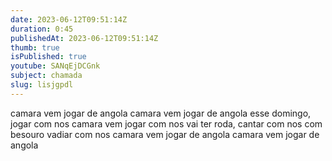 ```yaml
---
date: 2023-06-12T09:51:14Z
duration: 0:45
publishedAt: 2023-06-12T09:51:14Z
thumb: true
isPublished: true
youtube: SANqEjDCGnk
subject: chamada
slug: lisjgpdl
---
```

camara vem jogar de angola
camara vem jogar de angola
esse domingo, jogar com nos
camara vem jogar com nos
vai ter roda, cantar com nos
com besouro vadiar com nos
camara vem jogar de angola
camara vem jogar de angola
